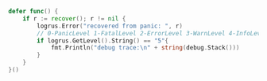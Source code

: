 [//title]: (go-recover-from-panic)
[//englishtitle]: (go-recover-from-panic)
[//category]: (go,snippet)
[//tags]: (go,recover,panic,snippet)
[//createtime]: (20210618)
[//updatetime]: (20210618)

```go
defer func() {
	if r := recover(); r != nil {
		logrus.Error("recovered from panic: ", r)
  		// 0-PanicLevel 1-FatalLevel 2-ErrorLevel 3-WarnLevel 4-InfoLevel 5-DebugLevel 6-TraceLevel
		if logrus.GetLevel().String() == "5"{
			fmt.Println("debug trace:\n" + string(debug.Stack()))
		}
	}
}()
```
